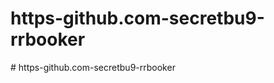 # https-github.com-secretbu9-rrbooker
#   h t t p s - g i t h u b . c o m - s e c r e t b u 9 - r r b o o k e r  
 